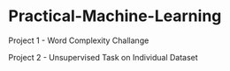 # Practical-Machine-Learning
Project 1 - Word Complexity Challange  


Project 2 - Unsupervised Task on Individual Dataset
